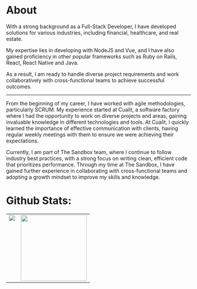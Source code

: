 # About 
With a strong background as a Full-Stack Developer, I have developed solutions for various industries, including financial, healthcare, and real estate. 

My expertise lies in developing with NodeJS and Vue, and I have also gained proficiency in other popular frameworks such as Ruby on Rails, React, React Native and Java.

As a result, I am ready to handle diverse project requirements and work collaboratively with cross-functional teams to achieve successful outcomes.

---

From the beginning of my career, I have worked with agile methodologies, particularly SCRUM. My experience started at Cualit, a software factory where I had the opportunity to work on diverse projects and areas, gaining invaluable knowledge in different technologies and tools. At Cualit, I quickly learned the importance of effective communication with clients, having regular weekly meetings with them to ensure we were achieving their expectations.

Currently, I am part of The Sandbox team, where I continue to follow industry best practices, with a strong focus on writing clean, efficient code that prioritizes performance. Through my time at The Sandbox, I have gained further experience in collaborating with cross-functional teams and adopting a growth mindset to improve my skills and knowledge.

# Github Stats:

<table>
  <tr>
    <td valign="top">
      <img src="https://github-readme-stats.vercel.app/api/top-langs/?username=hfjuarez&count_private=true&theme=radical&card_width=450em)]"/>
    </td>
    <td valign="top">
      <img height="180em" src="https://github-readme-stats.vercel.app/api?username=hfjuarez&show_icons=true&hide_border=true&&count_private=true&include_all_commits=true&theme=radical&hide_stars=false" />
    </td>
  </tr>
</table>
